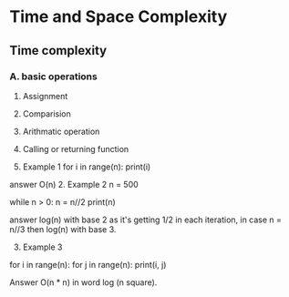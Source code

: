 # Time and Space Complexity

## Time complexity
### A. basic operations 
1. Assignment
2. Comparision
3. Arithmatic operation
4. Calling or returning function

1. Example 1
   for i in range(n):
    print(i)

answer O(n)
2. Example 2
n = 500

while n > 0:
    n = n//2
    print(n)

answer log(n) with base 2 as it's getting 1/2 in each iteration, in case n = n//3 then log(n) with base 3.

3. Example 3

for i in range(n):
    for j in range(n):
        print(i, j)

Answer O(n * n) in word log (n square). 


